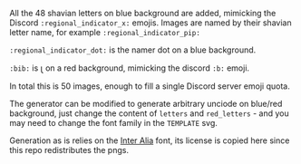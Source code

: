 All the 48 shavian letters on blue background are added, mimicking the Discord `:regional_indicator_x:` emojis. Images are named by their shavian letter name, for example `:regional_indicator_pip:`

`:regional_indicator_dot:` is the namer dot on a blue background.

`:bib:` is 𐑚 on a red background, mimicking the discord `:b:` emoji.

In total this is 50 images, enough to fill a single Discord server emoji quota.

The generator can be modified to generate arbitrary unciode on blue/red background, just change the content of `letters` and `red_letters` - and you may need to change the font family in the `TEMPLATE` svg.

Generation as is relies on the [Inter Alia](https://github.com/Shavian-info/interalia) font, its license is copied here since this repo redistributes the pngs.
